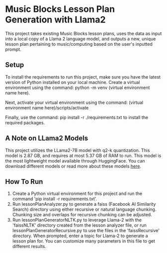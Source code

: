 # Music Blocks Lesson Plan Generation with Llama2
This project takes existing Music Blocks lesson plans, uses the data as input into a local copy of a Llama 2 language model, and outputs a new, unique lesson plan pertaining to music/computing based on the user's inputted prompt.

## Setup
To install the requirements to run this project, make sure you have the latest version of Python installed on your local machine. Create a virtual environment using the command: python -m venv (virtual environment name here).

Next, activate your virtual environment using the command: (virtual environment name here)/scripts/activate

Finally, use the command: pip install -r ./requirements.txt to install the required packages. 

## A Note on LLama2 Models
This project utilizes the LLama2-7B model with q2-k quantization. This model is 2.87 GB, and requires at most 5.37 GB of RAM to run. This model is the most lightweight model available through HuggingFace. You can download different models or read more about these models [here](https://huggingface.co/TheBloke/Llama-2-7B-GGML). 

## How To Run

1. Create a Python virtual environment for this project and run the command 'pip install -r requirements.txt'.
2. Run lessonPlanAnalyzer.py to generate a faiss (Facebook AI Similarity Search) directory using either recursive or natural language chunking. Chunking size and overlaps for recursive chunking can be adjusted. 
3. Run lessonPlanGeneratorNLTK.py to leverage Llama-2 with the 'faissNLTK' directory created from the lesson analyzer file, or run lessonPlanGeneratorRecursive.py to use the files in the 'faissRecursive' directory. When prompted, enter a topic for Llama-2 to generate a lesson plan for. You can customize many parameters in this file to get different results. 




